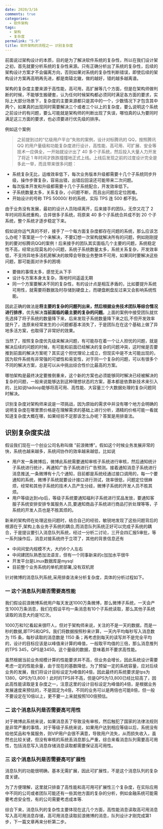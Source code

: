 ```yaml
---
date: 2020/3/16
comments: true
categories:
  - 软件架构
tags:
  - 架构
  - 复杂度
permalink: "5.9"
title: 软件架构的流程之一 识别复杂度
---
```

前面说过架构设计的本质，目的是为了解决软件系统的复杂性，所以在我们设计架之初，首先就要分析系统的复杂性来源。只有正确分析出了系统的复杂性，后续的架构设计方案才不会偏离方向，否则如果对系统的复杂性判断错误，即使后续的架构设计方案再高明再先进，都是南辕北辙，做的越好，错的越多越离谱。

架构的复杂度主要来源于高性能，高可用，高扩展等几个方面，但是在架构师做判断的时候，不能够生搬硬套，认为任何时候架构都必须同时满足各方面的要求，实际上大部分场景下，复杂度的主要来源都只是其中的一个，少数情况下才包含其中两个，如果真的出现同时需要解决三个或者三个以上的复杂度，要么说明这个系统之前设计的有问题，要么可能就是架构师的判断出现了失误，哪怕真的认为要同时满足这三方面的要求，也必须要进行优先级的排序。

例如这个案例

>之前提到过的“亿级用户平台”失败的案例，设计对标腾讯的 QQ，按照腾讯 QQ 的用户量级和功能复杂度进行设计，高性能、高可用、可扩展、安全等技术一应俱全，一开始就设计出了 40 多个子系统，然后投入大量人力开发了将近 1 年时间才跌跌撞撞地正式上线。上线后发现之前的过度设计完全是多此一举，而且带来很多问题：

* 系统复杂无比，运维效率低下，每次业务版本升级都需要十几个子系统同步升级，操作步骤复杂，容易出错，出错后回滚还可能带来二次问题。
* 每次版本开发和升级都需要十几个子系统配合，开发效率低下。
* 子系统数量太多，关系复杂，小问题不断，而且出问题后定位困难。
* 开始设计的号称 TPS 50000/ 秒的系统，实际 TPS 连 500 都不到。

由于业务没有发展，最初的设计人员陆续离开，后来接手的团队，无奈又花了 2 年时间将系统重构，合并很多子系统，将原来 40 多个子系统合并成不到 20 个子系统，整个系统才逐步稳定下来。

假如说你运气真的不好，接手了一个每方面复杂度都存在问题的系统，那么应该怎么办呢？答案是一个个来解决，不要幻想一次架构就解决所有的问题，例如刚刚提到的要对标腾讯QQ的案例！后来接手的团队其实面临几个主要的问题，系统稳定性不高，经常出现莫名的小问题，系统子系统数量太多，系统关系复杂，开发效率低，不支持异地多活机房解决的故障会导致业务整体不可用，如果同时要解决这些问题，那可能面对许多的困境:

* 要做的事情太多，感觉无从下手
* 设计与方案本身太复杂，落地时间遥遥无期
* 同一个方案要解决不同的复杂性，有的设计点是相互矛盾的，比如要提升系统可用性，就需要将数据及时存储到硬盘上，而硬盘刷盘反过来又会影响系统性能。

因此正确的做法是**将主要的复杂的问题列出来，然后根据业务技术团队等综合情况进行排序**，优先解决**当前面临的最主要的复杂的问题**。上面的案例中接受团队就优先选择了将子系统的数量降下来，后来发现子系统数量降下来之后,不但开发效率提升了，连原来经常发生的小问题都基本消失了，于是团队在在这个基础上做了异地多活方案，也取得了非常好的效果。

当然了，按照复杂度优先级来解决问题，有可能存在着一个让人担忧的问题，就是解决后续的问题的时候，有可能和前面已经解决的复杂的问题冲突，这时候是否要推到前面的解决方案呢？其实这个担忧理论上成立，但现实中是不太可能出现的，因为软件系统有非常强的可塑性和易变性，对于同一个复杂的问题，可以有很多个不同的解决方案，总是可以从中挑出综合性价比最高的方案。

哪怕架构是最终决定要推倒重来，这个新的方案也必须能够同时解决已经被解决的复杂的问题，一般来说能够达到这种理想状态的方案，基本都是依靠新技术来引入的，比如说hadoop能够将高可用、高性能、大容量三个大数据处理的复杂问题同时解决。

识别复杂度对架构师来说是一项挑战，因为原始的需求中并没有哪个地方会明确的说明复杂度在哪里票价格是在理解需求的基础上进行分析，酒精的价格可能一看就知道复杂度大概在哪，如果经验不足那该怎么办呢？答案是用排查法。

## 识别复杂度实战

假设我们现在一个创业公司名称叫做 "前浪微博"。假如这个时候业务发展非常的快，系统也越来越多，系统间协作的效率越来越低，比如说

* 用户发一条微博后，微博此系统需要通知审核子系统进行审核，然后通知统计子系统进行统计，再通知广告子系统进行广告预测。接着通知消息子系统进行消息推送,一条微博有十几个通知，目前都是系统经通过接口调用的，每一个要通知的系统，微博子系统就要设计接口进行测试，效率很低，问题定位很麻烦，经常和其他子系统的技术人员产生分歧，微博子系统的开发人员不胜其烦。
* 用户等级达到vIp后，等级子系统要通知福利子系统进行奖品发放，要通知客服子系统安排安排专属服务人员,要通知商品子系统进行商品打折处理等等，子系统的开发人员也是不胜其烦的。

新来的架构师在处理这些问题时，结合自己的经验，敏锐地发现了这些问题背后的根源在于,架构上各业务子系统的耦合,而消息队列系统正好可以完成子系统的耦合，于是提议要引入消息队列系统，经过一分析二讨论，三开会四汇报5审批，等一系列操作后，消息对接系统终于立项了，其他的背景信息还有

* 中间间堂内规模不大，大约6个人左右
* 中间建团队熟悉加法语言，但有一个同事新来的c加加水平很牛
* 开发平台是Linux数据库是mysql
* 目前整个业务系统的单机房部署,没有双机房

针对微博的消息队列系统,采用排查法来分析复杂度，具体的分析过程如下。

### 一 这个消息队列是否需要高性能

我们假设前浪微博系统用户每天发送1000万条微博，那么微博子系统，一天会产生1000万条消息，我们在假设平均一条消息有10个子系统读取，那么其他子系统读取的消息大约是1亿次。

1000万和1亿看起来很吓人，但对于架构师来说，关注的不是一天的数据，而是一秒的数据,即TPS和QPS，我们将数据按照秒来计算，一天内平均每秒写入消息数为 115 条，每秒读取的消息数是 1150 条；再考虑到每天的读写并不是完全平均的，设计的目标应该是以峰值来计算的峰值，一般取平均值的三倍，那么消息推列的TPS 345，QPS是3450。这个量级的数据，意味着并不要求高性能。

虽然根据当前业务规模计算的性能要求并不高，但业务会增长，因此系统设计需要考虑一定的性能余量，由于现在的基数降低，为了预留一定的系统容量，应对后续业务的发展，我们将设计目标设定为峰值的4倍，因此最终的系统要求是tps为1380，QPS为13,800！此时的TPS并不高，但是QPS为13,800已经比较高了，因此高性能读取是复杂度之一，注意这里的设计目标设定为峰值的4倍，是根据业务发展速度来预估的，不是固定为4倍，不同的业务可以是两倍也可能8倍，但一般不要设定在10倍以上，更不要一上来就按照100倍预估。

### 二 这个消息队列是否需要高可用性

对于微博此系统来说，如果消息丢了导致没有审核，然后触犯了国家的法律法规则是非常严重的事情，对于等级子系统来说，如果用户达到相应等级以后，系统没有给他奖品和专属服务，则VIP用户会很不满意，导致用户流失，从而损失收入，虽然也比较关键，但没有审核的系统丢消息那么严重，综合来看消息队列需要高可用性，包括消息写入消息存储消息读取都需要保证高可用性。

### 三 这个消息队列是否需要高可扩展性

消息队列的功能很明确，基本无需扩展，因此可扩展性，不是这个消息队列的复杂度关键。

为了方便理解，这里就只排查了高性能和高可用可扩展性三个复杂度，在实际应用中不同的公司或者团队可能还有一些其他方面的复杂的分析，例如金融系统可能需要考虑安全性，有的公司需要考虑成本等.

综合下来，消息队列的复杂性主要体现在这几个方面，高性能消息读取高可用消息写入高可用消息存储，高可用消息读取前浪微博的消息，队列设计才刚完成第1步，下一篇文章再来分析第二步。
